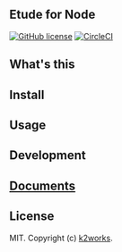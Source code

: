 Etude for Node
---

[![GitHub license](https://img.shields.io/badge/license-MIT-blue.svg)]()
[![CircleCI](https://circleci.com/gh/k2works/etude_for_node.svg?style=svg)](https://circleci.com/gh/k2works/etude_for_node)

## What's this

## Install

## Usage

## Development

## [Documents](./docs/README.md)

## License

MIT. Copyright (c) [k2works](http://feross.org).